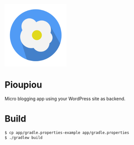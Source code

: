 <img src="https://github.com/wordpress-mobile/Pioupiou/raw/develop/app/src/main/ic_launcher-web.png" alt="Pioupiou Title" style="width: 200px !important;" width="200px"/>


# Pioupiou

Micro blogging app using your WordPress site as backend.

# Build

```shell
$ cp app/gradle.properties-example app/gradle.properties
$ ./gradlew build
```

